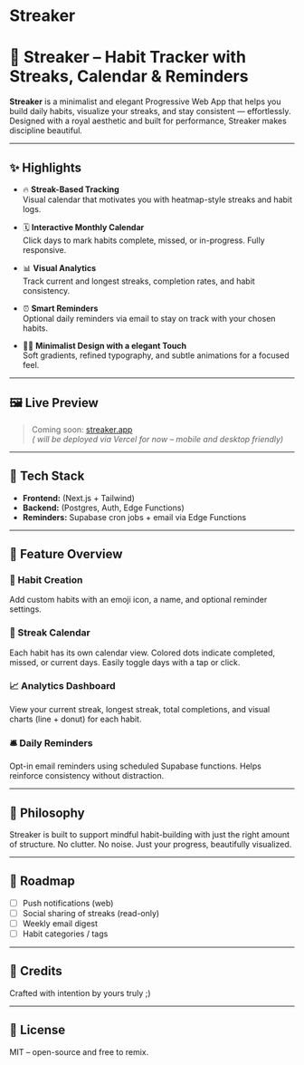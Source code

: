 # Streaker

# 🌟 Streaker – Habit Tracker with Streaks, Calendar & Reminders

**Streaker** is a minimalist and elegant Progressive Web App that helps you build daily habits, visualize your streaks, and stay consistent — effortlessly. Designed with a royal aesthetic and built for performance, Streaker makes discipline beautiful.

---

## ✨ Highlights

- 🔥 **Streak-Based Tracking**  
  Visual calendar that motivates you with heatmap-style streaks and habit logs.

- 🗓️ **Interactive Monthly Calendar**  
  Click days to mark habits complete, missed, or in-progress. Fully responsive.

- 📊 **Visual Analytics**  
  Track current and longest streaks, completion rates, and habit consistency.

- ⏰ **Smart Reminders**  
  Optional daily reminders via email to stay on track with your chosen habits.

- 🧘‍♀️ **Minimalist Design with a elegant Touch**  
  Soft gradients, refined typography, and subtle animations for a focused feel.

---

## 🖼️ Live Preview

> Coming soon: [streaker.app](https://streaker.app)  
*( will be deployed via Vercel for now – mobile and desktop friendly)*

---

## 🧩 Tech Stack

- **Frontend:** (Next.js + Tailwind)
- **Backend:** (Postgres, Auth, Edge Functions)
- **Reminders:** Supabase cron jobs + email via Edge Functions

---

## 🧭 Feature Overview

### 📌 Habit Creation  
Add custom habits with an emoji icon, a name, and optional reminder settings.

### 📅 Streak Calendar  
Each habit has its own calendar view. Colored dots indicate completed, missed, or current days. Easily toggle days with a tap or click.

### 📈 Analytics Dashboard  
View your current streak, longest streak, total completions, and visual charts (line + donut) for each habit.

### 🛎️ Daily Reminders  
Opt-in email reminders using scheduled Supabase functions. Helps reinforce consistency without distraction.

---

## 🧠 Philosophy

Streaker is built to support mindful habit-building with just the right amount of structure. No clutter. No noise. Just your progress, beautifully visualized.

---

## 🚧 Roadmap

- [ ] Push notifications (web)
- [ ] Social sharing of streaks (read-only)
- [ ] Weekly email digest
- [ ] Habit categories / tags

---

## 🙌 Credits
Crafted with intention by yours truly ;)

---

## 📜 License
MIT – open-source and free to remix.

